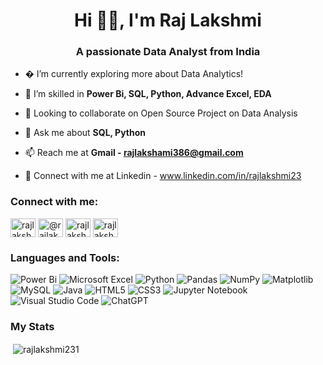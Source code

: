 <h1 align="center">Hi 👋🏼, I'm Raj Lakshmi</h1>
<h3 align="center">A passionate Data Analyst from India</h3>

- � I’m currently exploring more about Data Analytics!
 
- 🌱 I’m skilled in **Power Bi, SQL, Python, Advance Excel, EDA**

- 👯 Looking to collaborate on Open Source Project on Data Analysis
 
- 💬 Ask me about **SQL, Python**

- 📫 Reach me at **Gmail - rajlakshami386@gmail.com**

- 🔗 Connect with me at Linkedin - www.linkedin.com/in/rajlakshmi23

<h3 align="left">Connect with me:</h3>
<p align="left">
<a href="https://linkedin.com/in/rajlakshmi23" target="blank"><img align="center" src="https://raw.githubusercontent.com/rahuldkjain/github-profile-readme-generator/master/src/images/icons/Social/linked-in-alt.svg" alt="rajlakshmi23" height="30" width="40" /></a>
<a href="https://www.hackerrank.com/@rajlakshami386" target="blank"><img align="center" src="https://raw.githubusercontent.com/rahuldkjain/github-profile-readme-generator/master/src/images/icons/Social/hackerrank.svg" alt="@rajlakshami386" height="30" width="40" /></a>
<a href="https://www.leetcode.com/rajlakshmi23" target="blank"><img align="center" src="https://raw.githubusercontent.com/rahuldkjain/github-profile-readme-generator/master/src/images/icons/Social/leet-code.svg" alt="rajlakshmi23" height="30" width="40" /></a>
<a href="https://auth.geeksforgeeks.org/user/rajlakshami386" target="blank"><img align="center" src="https://raw.githubusercontent.com/rahuldkjain/github-profile-readme-generator/master/src/images/icons/Social/geeks-for-geeks.svg" alt="rajlakshami386" height="30" width="40" /></a>
</p>



<h3 align="left">Languages and Tools:</h3>

![Power Bi](https://img.shields.io/badge/power_bi-F2C811?style=for-the-badge&logo=powerbi&logoColor=black)
![Microsoft Excel](https://img.shields.io/badge/Microsoft_Excel-217346?style=for-the-badge&logo=microsoft-excel&logoColor=white)
![Python](https://img.shields.io/badge/python-3670A0?style=for-the-badge&logo=python&logoColor=ffdd54)
![Pandas](https://img.shields.io/badge/pandas-%23150458.svg?style=for-the-badge&logo=pandas&logoColor=white)
![NumPy](https://img.shields.io/badge/numpy-%23013243.svg?style=for-the-badge&logo=numpy&logoColor=white)
![Matplotlib](https://img.shields.io/badge/Matplotlib-%23ffffff.svg?style=for-the-badge&logo=Matplotlib&logoColor=black)
![MySQL](https://img.shields.io/badge/mysql-4479A1.svg?style=for-the-badge&logo=mysql&logoColor=white)
![Java](https://img.shields.io/badge/java-%23ED8B00.svg?style=for-the-badge&logo=openjdk&logoColor=white)
![HTML5](https://img.shields.io/badge/html5-%23E34F26.svg?style=for-the-badge&logo=html5&logoColor=white)
![CSS3](https://img.shields.io/badge/css3-%231572B6.svg?style=for-the-badge&logo=css3&logoColor=white)
![Jupyter Notebook](https://img.shields.io/badge/jupyter-%23FA0F00.svg?style=for-the-badge&logo=jupyter&logoColor=white)
![Visual Studio Code](https://img.shields.io/badge/Visual%20Studio%20Code-0078d7.svg?style=for-the-badge&logo=visual-studio-code&logoColor=white)
![ChatGPT](https://img.shields.io/badge/chatGPT-74aa9c?style=for-the-badge&logo=openai&logoColor=white)

<h3 align="left">My Stats </h3>
<p>&nbsp;<img align="center" src="https://github-readme-stats.vercel.app/api?username=rajlakshmi231&show_icons=true&locale=en" alt="rajlakshmi231" /></p>
